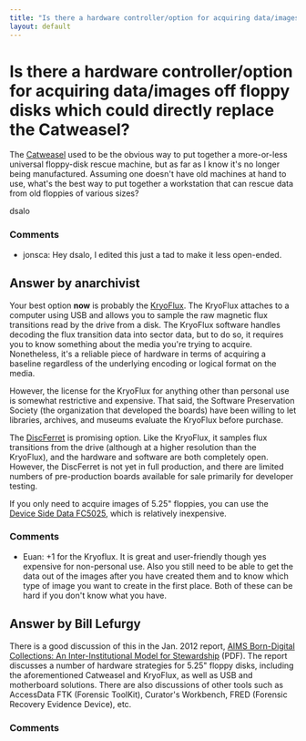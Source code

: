 ```yaml
---
title: "Is there a hardware controller/option for acquiring data/images off floppy disks which could directly replace the Catweasel?"
layout: default
---
```

Is there a hardware controller/option for acquiring data/images off floppy disks which could directly replace the Catweasel?
=====================
The
[Catweasel](https://en.wikipedia.org/wiki/Individual_Computers_Catweasel)
used to be the obvious way to put together a more-or-less universal
floppy-disk rescue machine, but as far as I know it's no longer being
manufactured. Assuming one doesn't have old machines at hand to use,
what's the best way to put together a workstation that can rescue data
from old floppies of various sizes?

dsalo

### Comments ###
* jonsca: Hey dsalo, I edited this just a tad to make it less open-ended.


Answer by anarchivist
----------------
Your best option **now** is probably the
[KryoFlux](http://kryoflux.com/). The KryoFlux attaches to a computer
using USB and allows you to sample the raw magnetic flux transitions
read by the drive from a disk. The KryoFlux software handles decoding
the flux transition data into sector data, but to do so, it requires you
to know something about the media you're trying to acquire. Nonetheless,
it's a reliable piece of hardware in terms of acquiring a baseline
regardless of the underlying encoding or logical format on the media.

However, the license for the KryoFlux for anything other than personal
use is somewhat restrictive and expensive. That said, the Software
Preservation Society (the organization that developed the boards) have
been willing to let libraries, archives, and museums evaluate the
KryoFlux before purchase.

The [DiscFerret](http://www.discferret.com/wiki/DiscFerret) is promising
option. Like the KryoFlux, it samples flux transitions from the drive
(although at a higher resolution than the KryoFlux), and the hardware
and software are both completely open. However, the DiscFerret is not
yet in full production, and there are limited numbers of pre-production
boards available for sale primarily for developer testing.

If you only need to acquire images of 5.25" floppies, you can use the
[Device Side Data FC5025](http://www.deviceside.com/fc5025.html), which
is relatively inexpensive.

### Comments ###
* Euan: +1 for the Kryoflux. It is great and user-friendly though yes expensive
for non-personal use. Also you still need to be able to get the data out
of the images after you have created them and to know which type of
image you want to create in the first place. Both of these can be hard
if you don't know what you have.

Answer by Bill Lefurgy
----------------
There is a good discussion of this in the Jan. 2012 report, [AIMS
Born-Digital Collections: An Inter-Institutional Model for
Stewardship](http://www2.lib.virginia.edu/aims/whitepaper/AIMS_final.pdf)
(PDF). The report discusses a number of hardware strategies for 5.25"
floppy disks, including the aforementioned Catweasel and KryoFlux, as
well as USB and motherboard solutions. There are also discussions of
other tools such as AccessData FTK (Forensic ToolKit), Curator's
Workbench, FRED (Forensic Recovery Evidence Device), etc.

### Comments ###

